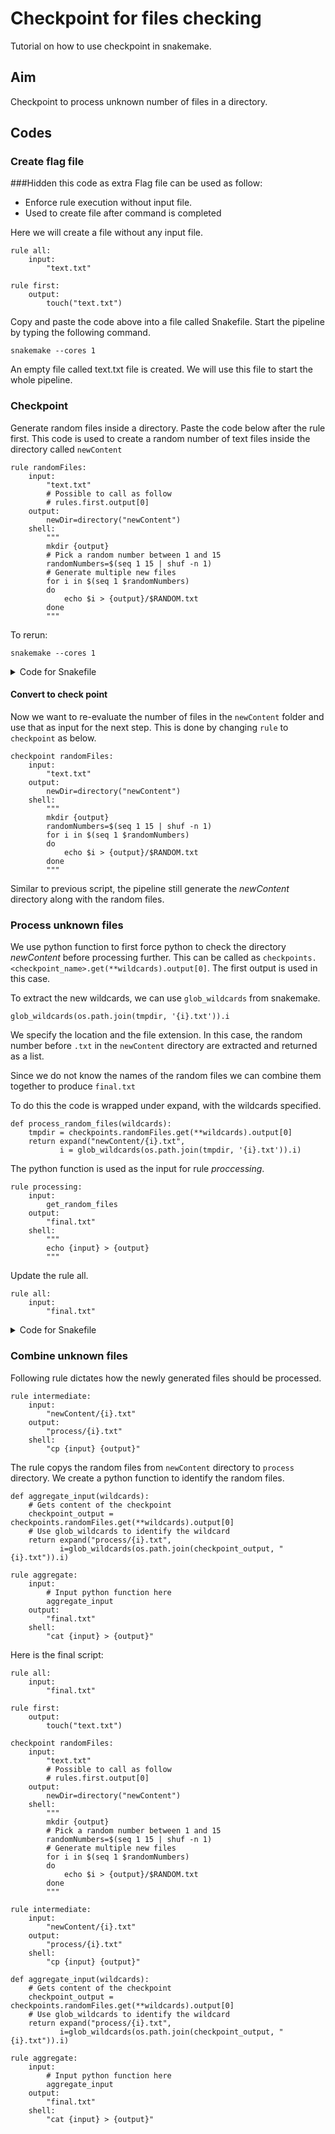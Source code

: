 # Checkpoint for files checking

Tutorial on how to use checkpoint in snakemake.

## Aim
Checkpoint to process unknown number of files in a directory.

## Codes

### Create flag file

###Hidden this code as extra
Flag file can be used as follow:

* Enforce rule execution without input file.
* Used to create file after command is completed 

Here we will create a file without any input file.

```
rule all:
    input:
        "text.txt"

rule first:
    output:
        touch("text.txt")
```

Copy and paste the code above into a file called Snakefile.
Start the pipeline by typing the following command.  

`snakemake --cores 1`

An empty file called text.txt file is created. We will use this file to start the whole pipeline.

### Checkpoint

Generate random files inside a directory.
Paste the code below after the rule first.
This code is used to create a random number of text files inside the directory called `newContent` 

```
rule randomFiles:
    input:
        "text.txt"
        # Possible to call as follow
        # rules.first.output[0]
    output:
        newDir=directory("newContent")
    shell:
        """
        mkdir {output}
        # Pick a random number between 1 and 15
        randomNumbers=$(seq 1 15 | shuf -n 1)
        # Generate multiple new files
        for i in $(seq 1 $randomNumbers)
        do
            echo $i > {output}/$RANDOM.txt
        done
        """
```

To rerun:

`snakemake --cores 1`


<details><summary>Code for Snakefile</summary>
<p>

```
rule all:
    input:
        "newContent"

rule first:
    output:
        touch("text.txt")

rule randomFiles:
    input:
        "text.txt"
    output:
        newDir=directory("newContent")
    shell:
        """
        mkdir {output}
        randomNumbers=$(seq 1 15 | shuf -n 1)
        for i in $(seq 1 $randomNumbers)
        do
            echo $i > {output}/$RANDOM.txt
        done
        """
```

We are telling `snakemake` the final output is a directory called `newContent`.
Snakemake looks at the final file and works backward to identify required files for input and output.
This is why even on the fresh run the `text.txt` file is also created as it is the input for the fule *randomFiles*.

</p>
</details>
 
#### Convert to check point

Now we want to re-evaluate the number of files in the `newContent` folder and use that as input for the next step.
This is done by changing `rule` to `checkpoint` as below.

```
checkpoint randomFiles:
    input:
        "text.txt" 
    output:
        newDir=directory("newContent")
    shell:
        """
        mkdir {output}
        randomNumbers=$(seq 1 15 | shuf -n 1)
        for i in $(seq 1 $randomNumbers)
        do
            echo $i > {output}/$RANDOM.txt
        done
        """
```

Similar to previous script, the pipeline still generate the *newContent* directory along with the random files.

### Process unknown files

We use python function to first force python to check the directory *newContent* before processing further.
This can be called as `checkpoints.<checkpoint_name>.get(**wildcards).output[0]`.
The first output is used in this case.

To extract the new wildcards, we can use `glob_wildcards` from snakemake.   

`glob_wildcards(os.path.join(tmpdir, '{i}.txt')).i`  

We specify the location and the file extension.
In this case, the random number before `.txt` in the `newContent` directory are extracted and returned as a list.

Since we do not know the names of the random files we can combine them together to produce `final.txt`

To do this the code is wrapped under expand, with the wildcards specified.

```
def process_random_files(wildcards):
    tmpdir = checkpoints.randomFiles.get(**wildcards).output[0]
    return expand("newContent/{i}.txt",
           i = glob_wildcards(os.path.join(tmpdir, '{i}.txt')).i)
```

The python function is used as the input for rule *proccessing*.

```
rule processing:
    input:
        get_random_files
    output:
        "final.txt"
    shell:
        """
        echo {input} > {output}
        """

```

Update the rule all.

```
rule all:
    input:
        "final.txt"
```

<details><summary>Code for Snakefile</summary>
<p>

import os
import glob

def process_random_files(wildcards):
    # Force snakemake to check on tent of the checkpoint folder
    tmpdir = checkpoints.randomFiles.get(**wildcards).output[0]
    # Extract the text files in the directory
    val = glob_wildcards(os.path.join(tmpdir, '{i}.txt')).i
    return expand("newContent/{i}.txt", i=val)


rule all:
    input:
        "final.txt"

rule first:
    output:
        touch("text.txt")

checkpoint randomFiles:
    input:
        rules.first.output[0]
    output:
        newDir=directory("newContent")
    shell:
        """
        mkdir {output}
        randomNumbers=$(seq 1 15 | shuf -n 1)
        for i in $(seq 1 $randomNumbers)
        do
            echo $i > {output}/$RANDOM.txt
        done
        """

rule process:
    input:
        process_random_files
    output:
        "final.txt"
    shell:
        """
        echo {input} > {output}
        """


</p>
</details>


### Combine unknown files 

Following rule dictates how the newly generated files should be processed.

```
rule intermediate:
    input:
        "newContent/{i}.txt"
    output:
        "process/{i}.txt"
    shell:
        "cp {input} {output}"
```

The rule copys the random files from `newContent` directory to `process` directory.
We create a python function to identify the random files.

```
def aggregate_input(wildcards):
    # Gets content of the checkpoint
    checkpoint_output = checkpoints.randomFiles.get(**wildcards).output[0]
    # Use glob_wildcards to identify the wildcard
    return expand("process/{i}.txt",
           i=glob_wildcards(os.path.join(checkpoint_output, "{i}.txt")).i)

```

```
rule aggregate:
    input:
        # Input python function here
        aggregate_input
    output:
        "final.txt"
    shell:
        "cat {input} > {output}"
```

Here is the final script:

```
rule all:
    input:
        "final.txt"

rule first:
    output:
        touch("text.txt")

checkpoint randomFiles:
    input:
        "text.txt"
        # Possible to call as follow
        # rules.first.output[0]
    output:
        newDir=directory("newContent")
    shell:
        """
        mkdir {output}
        # Pick a random number between 1 and 15
        randomNumbers=$(seq 1 15 | shuf -n 1)
        # Generate multiple new files
        for i in $(seq 1 $randomNumbers)
        do
            echo $i > {output}/$RANDOM.txt
        done
        """

rule intermediate:
    input:
        "newContent/{i}.txt"
    output:
        "process/{i}.txt"
    shell:
        "cp {input} {output}"

def aggregate_input(wildcards):
    # Gets content of the checkpoint
    checkpoint_output = checkpoints.randomFiles.get(**wildcards).output[0]
    # Use glob_wildcards to identify the wildcard
    return expand("process/{i}.txt",
           i=glob_wildcards(os.path.join(checkpoint_output, "{i}.txt")).i)

rule aggregate:
    input:
        # Input python function here
        aggregate_input
    output:
        "final.txt"
    shell:
        "cat {input} > {output}"

```





